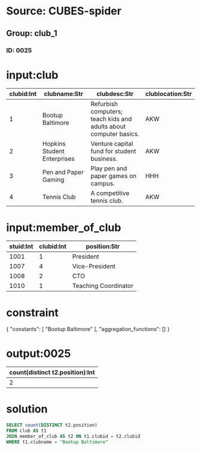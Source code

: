 # Source: CUBES-spider
## Group: club_1
### ID: 0025

# input:club

| clubid:Int | clubname:Str | clubdesc:Str | clublocation:Str |
|---|---|---|---|
| 1 | Bootup Baltimore | Refurbish computers; teach kids and adults about computer basics. | AKW |
| 2 | Hopkins Student Enterprises | Venture capital fund for student business. | AKW |
| 3 | Pen and Paper Gaming | Play pen and paper games on campus. | HHH |
| 4 | Tennis Club | A competitive tennis club. | AKW |

# input:member_of_club

| stuid:Int | clubid:Int | position:Str |
|---|---|---|
| 1001 | 1 | President |
| 1007 | 4 | Vice-President |
| 1008 | 2 | CTO |
| 1010 | 1 | Teaching Coordinator |

# constraint

{
  "constants": [
    "Bootup Baltimore"
  ],
  "aggregation_functions": []
}

# output:0025

| count(distinct t2.position):Int |
|---|
| 2 |

# solution

```sql
SELECT count(DISTINCT t2.position)
FROM club AS t1
JOIN member_of_club AS t2 ON t1.clubid = t2.clubid
WHERE t1.clubname = "Bootup Baltimore"
```
